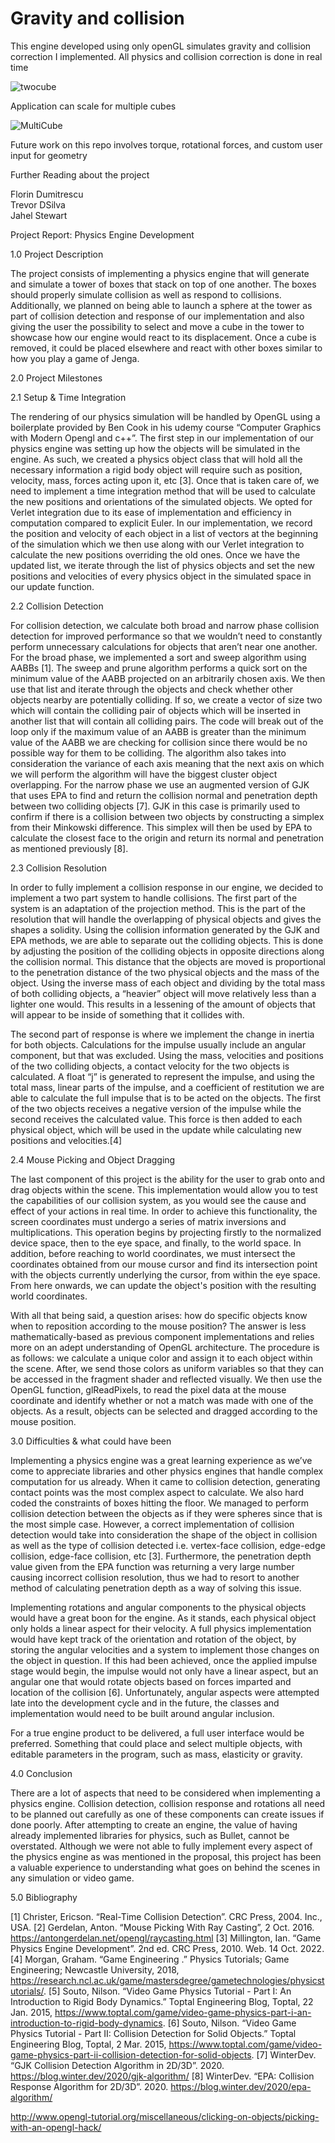 # Gravity and collision

This engine developed using only openGL simulates gravity and collision correction I implemented. 
All physics and collision correction is done in real time 

![twocube](https://github.com/user-attachments/assets/eaaabc26-6c9a-4c4c-bd91-ba10fe550707)

Application can scale for multiple cubes


![MultiCube](https://github.com/user-attachments/assets/b08ba6f7-ead6-4ac4-80dc-ff9a116667a1)


Future work on this repo involves torque, rotational forces, and custom user input for geometry 


Further Reading about the project 

Florin Dumitrescu  
Trevor DSilva  
Jahel Stewart  

Project Report: Physics Engine Development

1.0 Project Description

The project consists of implementing a physics engine that will generate and simulate a tower of boxes that stack on top of one another. The boxes should properly simulate collision as well as respond to collisions. Additionally, we planned on being able to launch a sphere at the tower as part of collision detection and response of our implementation and also giving the user the possibility to select and move a cube in the tower to showcase how our engine would react to its displacement. Once a cube is removed, it could be placed elsewhere and react with other boxes similar to how you play a game of Jenga.

2.0 Project Milestones

2.1 Setup & Time Integration

The rendering of our physics simulation will be handled by OpenGL using a boilerplate provided by Ben Cook in his udemy course “Computer Graphics with Modern Opengl and c++”. The first step in our implementation of our physics engine was setting up how the objects will be simulated in the engine. As such, we created a physics object class that will hold all the necessary information a rigid body object will require such as position, velocity, mass, forces acting upon it, etc [3]. Once that is taken care of, we need to implement a time integration method that will be used to calculate the new positions and orientations of the simulated objects. We opted for Verlet integration due to its ease of implementation and efficiency in computation compared to explicit Euler. In our implementation, we record the position and velocity of each object in a list of vectors at the beginning of the simulation which we then use along with our Verlet integration to calculate the new positions overriding the old ones. Once we have the updated list, we iterate through the list of physics objects and set the new positions and velocities of every physics object in the simulated  space in our update function.

2.2 Collision Detection

For collision detection, we calculate both broad and narrow phase collision detection for improved performance so that we wouldn’t need to constantly perform unnecessary calculations for objects that aren’t near one another. For the broad phase, we implemented a sort and sweep algorithm using AABBs [1]. The sweep and prune algorithm performs a quick sort on the minimum value of the AABB projected on an arbitrarily chosen axis. We then use that list and iterate through the objects and check whether other objects nearby are potentially colliding. If so, we create a vector of size two which will contain the colliding pair of objects which will be inserted in another list that will contain all colliding pairs. The code will break out of the loop only if the maximum value of an AABB is greater than the minimum value of the AABB we are checking for collision since there would be no possible way for them to be colliding. The algorithm also takes into consideration the variance of each axis meaning that the next axis on which we will perform the algorithm will have the biggest cluster object overlapping.
For the narrow phase we use an augmented version of GJK that uses EPA to find and return the collision normal and penetration depth between two colliding objects [7]. GJK in this case is primarily used to confirm if there is a collision between two objects by constructing a simplex from their Minkowski difference. This simplex will then be used by EPA to calculate the closest face to the origin and return its normal and penetration as mentioned previously [8].

2.3 Collision Resolution

 In order to fully implement a collision response in our engine, we decided to implement a two part system to handle collisions. The first part of the system is an adaptation of the projection method. This is the part of the resolution that will handle the overlapping of physical objects and gives the shapes a solidity. Using the collision information generated by the GJK and EPA methods, we are able to separate out the colliding objects. This is done by adjusting the position of the colliding objects in opposite directions along the collision normal. This distance that the objects are moved is proportional to the penetration distance of the two physical objects and the mass of the object. Using the inverse mass of each object and dividing by the total mass of both colliding objects, a “heavier” object will move relatively less than a lighter one would. This results in a lessening of the amount of objects that will appear to be inside of something that it collides with. 

The second part of response is where we implement the change in inertia for both objects. Calculations for the impulse usually include an angular component, but that was excluded. Using the mass, velocities and positions of the two colliding objects, a contact velocity for the two objects is calculated. A float “j” is generated to represent the impulse, and using the total mass, linear parts of the impulse, and a coefficient of restitution we are able to calculate the full impulse that is to be acted on the objects. The first of the two objects receives a negative version of the impulse while the second receives the calculated value. This force is then added to each physical object, which will be used in the update while calculating new positions and velocities.[4]

2.4 Mouse Picking and Object Dragging

The last component of this project is the ability for the user to grab onto and drag objects within the scene. This implementation would allow you to test the capabilities of our collision system, as you would see the cause and effect of your actions in real time. In order to achieve this functionality, the screen coordinates must undergo a series of matrix inversions and multiplications. This operation begins by projecting firstly to the normalized device space, then to the eye space, and finally, to the world space. In addition, before reaching to world coordinates, we must intersect the coordinates obtained from our mouse cursor and find its intersection point with the objects currently underlying the cursor, from within the eye space. From here onwards, we can update the object's position with the resulting world coordinates.

With all that being said, a question arises: how do specific objects know when to reposition according to the mouse position? The answer is less mathematically-based as previous component implementations and relies more on an adept understanding of OpenGL architecture. The procedure is as follows: we calculate a unique color and assign it to each object within the scene. After, we send those colors as uniform variables so that they can be accessed in the fragment shader and reflected visually. We then use the OpenGL function, glReadPixels, to read the pixel data at the mouse coordinate and identify whether or not a match was made with one of the objects. As a result, objects can be selected and dragged according to the mouse position.

3.0 Difficulties & what could have been

Implementing a physics engine was a great learning experience as we’ve come to appreciate libraries and other physics engines that handle complex computation for us already. When it came to collision detection, generating contact points was the most complex aspect to calculate. We also hard coded the constraints of boxes hitting the floor. We managed to perform collision detection between the objects as if they were spheres since that is the most simple case. However, a correct implementation of collision detection would take into consideration the shape of the object in collision as well as the type of collision detected i.e. vertex-face collision, edge-edge collision, edge-face collision, etc [3]. Furthermore, the penetration depth value given from the EPA function was returning a very large number causing incorrect collision resolution, thus we had to resort to another method of calculating penetration depth as a way of solving this issue.

Implementing rotations and angular components to the physical objects would have a great boon for the engine. As it stands, each physical object only holds a linear aspect for their velocity. A full physics implementation would have kept track of the orientation and rotation of the object, by storing the angular velocities and a system to implement those changes on the object in question. If this had been achieved, once the applied impulse stage would begin, the impulse would not only have a linear aspect, but an angular one that would rotate objects based on forces imparted and location of the collision [6]. Unfortunately, angular aspects were attempted late into the development cycle and in the future, the classes and implementation would need to be built around angular inclusion. 

For a true engine product to be delivered, a full user interface would be preferred. Something that could place and select multiple objects, with editable parameters in the program, such as mass, elasticity or gravity. 

4.0 Conclusion

There are a lot of aspects that need to be considered when implementing a physics engine. Collision detection, collision response and rotations all need to be planned out carefully as one of these components can create issues if done poorly. After attempting to create an engine, the value of having already implemented libraries for physics, such as Bullet, cannot be overstated. Although we were not able to fully implement every aspect of the physics engine as was mentioned in the proposal, this project has been a valuable experience to understanding what goes on behind the scenes in any simulation or video game. 












5.0 Bibliography

[1]	Christer, Ericson. “Real-Time Collision Detection”. CRC Press, 2004. Inc., USA. 
[2]	Gerdelan, Anton. “Mouse Picking With Ray Casting”, 2 Oct. 2016.				 	https://antongerdelan.net/opengl/raycasting.html
[3]	Millington, Ian. “Game Physics Engine Development”. 2nd ed. CRC Press, 2010. Web. 		   14        Oct. 2022.
[4]	Morgan, Graham. “Game Engineering .” Physics Tutorials; Game Engineering; 			Newcastle University, 2018,								 		https://research.ncl.ac.uk/game/mastersdegree/gametechnologies/physicstutorials/.
[5]	Souto, Nilson. “Video Game Physics Tutorial - Part I: An Introduction to Rigid Body Dynamics.” Toptal Engineering Blog, Toptal, 22 Jan. 2015,					 https://www.toptal.com/game/video-game-physics-part-i-an-introduction-to-rigid-body-dynamics.
[6]	Souto, Nilson. “Video Game Physics Tutorial - Part II: Collision Detection for Solid	 Objects.” Toptal Engineering Blog, Toptal, 2 Mar. 2015,					 https://www.toptal.com/game/video-game-physics-part-ii-collision-detection-for-solid-objects.
[7]	WinterDev. “GJK Collision Detection Algorithm in 2D/3D”. 2020.	 				https://blog.winter.dev/2020/gjk-algorithm/
[8]	WinterDev. “EPA: Collision Response Algorithm for 2D/3D”. 2020.					 https://blog.winter.dev/2020/epa-algorithm/

http://www.opengl-tutorial.org/miscellaneous/clicking-on-objects/picking-with-an-opengl-hack/



